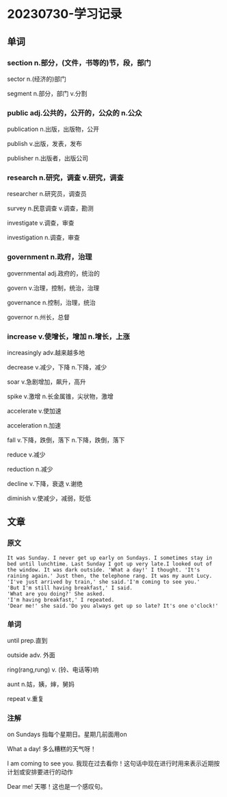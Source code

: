 # 20230730-学习记录

## 单词

### section n.部分，(文件，书等的)节，段，部门

sector n.(经济的)部门

segment n.部分，部门 v.分割

### public adj.公共的，公开的，公众的 n.公众

publication n.出版，出版物，公开

publish v.出版，发表，发布

publisher n.出版者，出版公司

### research n.研究，调查 v.研究，调查

researcher n.研究员，调查员

survey n.民意调查 v.调查，勘测

investigate v.调查，审查

investigation n.调查，审查

### government n.政府，治理

governmental adj.政府的，统治的

govern v.治理，控制，统治，治理

governance n.控制，治理，统治

governor n.州长，总督

### increase v.使增长，增加 n.增长，上涨

increasingly adv.越来越多地

decrease v.减少，下降 n.下降，减少

soar v.急剧增加，飙升，高升

spike v.激增 n.长金属锥，尖状物，激增

accelerate v.使加速

acceleration n.加速

fall v.下降，跌倒，落下 n.下降，跌倒，落下

reduce v.减少

reduction n.减少

decline v.下降，衰退 v.谢绝 

diminish v.使减少，减弱，贬低

## 文章

### 原文

```
It was Sunday. I never get up early on Sundays. I sometimes stay in bed until lunchtime. Last Sunday I got up very late.I looked out of the window. It was dark outside. 'What a day!' I thought. 'It's raining again.' Just then, the telephone rang. It was my aunt Lucy. 'I've just arrived by train,' she said.'I'm coming to see you.'
'But I'm still having breakfast,' I said.
'What are you doing?' She asked.
'I'm having breakfast,' I repeated.
'Dear me!' she said.'Do you always get up so late? It's one o'clock!' 
```

### 单词

until prep.直到

outside adv. 外面

ring(rang,rung) v. (铃、电话等)响

aunt n.姑，姨，婶，舅妈

repeat v.重复

### 注解

on Sundays 指每个星期日。星期几前面用on

What a day! 多么糟糕的天气呀！

I am coming to see you. 我现在过去看你！这句话中现在进行时用来表示近期按计划或安排要进行的动作

Dear me! 天哪！这也是一个感叹句。

